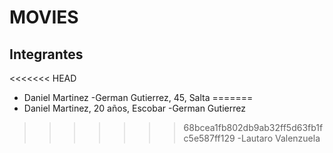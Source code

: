 # MOVIES

## Integrantes
<<<<<<< HEAD
- Daniel Martinez
-German Gutierrez, 45, Salta
=======
- Daniel Martinez, 20 años, Escobar
-German Gutierrez
>>>>>>> 68bcea1fb802db9ab32ff5d63fb1fc5e587ff129
-Lautaro Valenzuela